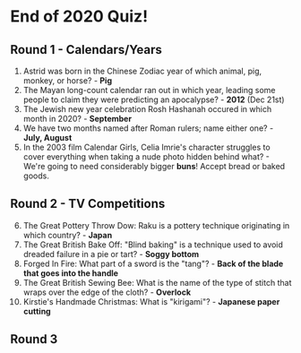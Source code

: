 # End of 2020 Quiz!

## Round 1 - Calendars/Years
1. Astrid was born in the Chinese Zodiac year of which animal, pig, monkey, or horse? - **Pig**
1. The Mayan long-count calendar ran out in which year, leading some people to claim they were predicting an apocalypse? - **2012** (Dec 21st)
1. The Jewish new year celebration Rosh Hashanah occured in which month in 2020? - **September**
1. We have two months named after Roman rulers; name either one? - **July, August**
1. In the 2003 film Calendar Girls, Celia Imrie's character struggles to cover everything when taking a nude photo hidden behind what? - We're going to need considerably bigger **buns**! Accept bread or baked goods.

## Round 2 - TV Competitions
6. The Great Pottery Throw Dow: Raku is a pottery technique originating in which country? - **Japan**
1. The Great British Bake Off: "Blind baking" is a technique used to avoid dreaded failure in a pie or tart? - **Soggy bottom**
1. Forged In Fire: What part of a sword is the "tang"? - **Back of the blade that goes into the handle**
1. The Great British Sewing Bee: What is the name of the type of stitch that wraps over the edge of the cloth? - **Overlock**
1. Kirstie's Handmade Christmas: What is "kirigami"? - **Japanese paper cutting**

## Round 3
